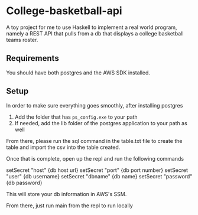 # College-basketball-api

A toy project for me to use Haskell to implement a real world program, namely a REST API that pulls from a db that displays a college basketball teams roster.

## Requirements

You should have both postgres and the AWS SDK installed.

## Setup

In order to make sure everything goes smoothly, after installing postgres
  1. Add the folder that has `ps_config.exe` to your path
  2. If needed, add the lib folder of the postgres application to your path as well 

From there, please run the sql command in the table.txt file to create the table and import the csv into the table created.

Once that is complete, open up the repl and run the following commands

  setSecret "host" {db host url}
  setSecret "port" {db port number}
  setSecret "user" {db username}
  setSecret "dbname" {db name}
  setSecret "password" {db password}
 
This will store your db information in AWS's SSM.
 
From there, just run main from the repl to run locally

